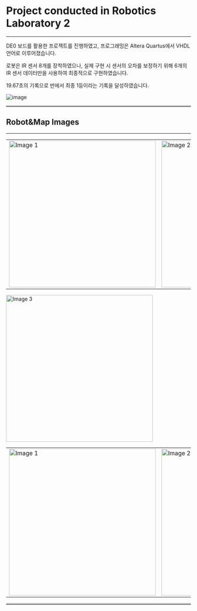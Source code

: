 # Project conducted in Robotics Laboratory 2
---
DE0 보드를 활용한 프로젝트를 진행하였고, 프로그래밍은 Altera Quartus에서 VHDL 언어로 이루어졌습니다. 

로봇은 IR 센서 8개를 장착하였으나, 실제 구현 시 센서의 오차를 보정하기 위해 6개의 IR 센서 데이터만을 사용하여 최종적으로 구현하였습니다.

19.67초의 기록으로 반에서 최종 1등이라는 기록을 달성하였습니다.

![image](https://github.com/user-attachments/assets/1e478383-bd30-44f2-bc8d-743a14ff60df)

<hr style="border-top: 3px solid #bbb;">

## Robot&Map Images
---
<table>
  <tr>
    <td>
      <img src="https://github.com/user-attachments/assets/af79d44b-dcf5-4a49-9904-48fe3d5580b0" alt="Image 1" width="400">
    </td>
    <td>
      <img src="https://github.com/user-attachments/assets/4680cdc7-4af4-4007-b154-bf3fa56a96f1" alt="Image 2" width="400">
    </td>
  </tr>
</table>

<img src="https://github.com/user-attachments/assets/55896f91-41db-4f25-b69a-6841159d8ef9" alt="Image 3" width="400">

<table>
  <tr>
    <td>
      <img src="https://github.com/user-attachments/assets/91b677ab-0271-45ea-9167-e0a290b641f6" alt="Image 1" width="400">
    </td>
    <td>
      <img src="https://github.com/user-attachments/assets/386b0575-d63c-4e6c-b859-8e192e4e38ad" alt="Image 2" width="400">
    </td>
  </tr>
</table>


<hr style="border-top: 3px solid #bbb;">

